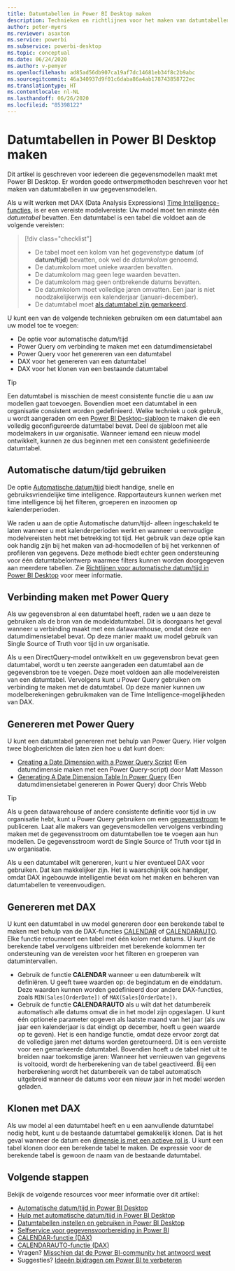 ```yaml
---
title: Datumtabellen in Power BI Desktop maken
description: Technieken en richtlijnen voor het maken van datumtabellen in Power BI Desktop.
author: peter-myers
ms.reviewer: asaxton
ms.service: powerbi
ms.subservice: powerbi-desktop
ms.topic: conceptual
ms.date: 06/24/2020
ms.author: v-pemyer
ms.openlocfilehash: ad85ad56db907ca19af7dc14681eb34f8c2b9abc
ms.sourcegitcommit: 46a340937d9f01c6daba86a4ab178743858722ec
ms.translationtype: HT
ms.contentlocale: nl-NL
ms.lasthandoff: 06/26/2020
ms.locfileid: "85398122"
---
```

# <a name="create-date-tables-in-power-bi-desktop"></a>Datumtabellen in Power BI Desktop maken

Dit artikel is geschreven voor iedereen die gegevensmodellen maakt met Power BI Desktop. Er worden goede ontwerpmethoden beschreven voor het maken van datumtabellen in uw gegevensmodellen.

Als u wilt werken met DAX (Data Analysis Expressions) [Time Intelligence-functies](/dax/time-intelligence-functions-dax), is er een vereiste modelvereiste: Uw model moet ten minste één _datumtabel_ bevatten. Een datumtabel is een tabel die voldoet aan de volgende vereisten:

> [!div class="checklist"]
> - De tabel moet een kolom van het gegevenstype **datum** (of **datum/tijd**) bevatten, ook wel de _datumkolom_ genoemd.
> - De datumkolom moet unieke waarden bevatten.
> - De datumkolom mag geen lege waarden bevatten.
> - De datumkolom mag geen ontbrekende datums bevatten.
> - De datumkolom moet volledige jaren omvatten. Een jaar is niet noodzakelijkerwijs een kalenderjaar (januari-december).
> - De datumtabel moet [als datumtabel zijn gemarkeerd](../transform-model/desktop-date-tables.md#setting-your-own-date-table).

U kunt een van de volgende technieken gebruiken om een datumtabel aan uw model toe te voegen:

- De optie voor automatische datum/tijd
- Power Query om verbinding te maken met een datumdimensietabel
- Power Query voor het genereren van een datumtabel
- DAX voor het genereren van een datumtabel
- DAX voor het klonen van een bestaande datumtabel

> [!TIP]
> Een datumtabel is misschien de meest consistente functie die u aan uw modellen gaat toevoegen. Bovendien moet een datumtabel in een organisatie consistent worden gedefinieerd. Welke techniek u ook gebruik, u wordt aangeraden om een [Power BI Desktop-sjabloon](../create-reports/desktop-templates.md) te maken die een volledig geconfigureerde datumtabel bevat. Deel de sjabloon met alle modelmakers in uw organisatie. Wanneer iemand een nieuw model ontwikkelt, kunnen ze dus beginnen met een consistent gedefinieerde datumtabel.

## <a name="use-auto-datetime"></a>Automatische datum/tijd gebruiken

De optie [Automatische datum/tijd](../transform-model/desktop-auto-date-time.md) biedt handige, snelle en gebruiksvriendelijke time intelligence. Rapportauteurs kunnen werken met time intelligence bij het filteren, groeperen en inzoomen op kalenderperioden.

We raden u aan de optie Automatische datum/tijd- alleen ingeschakeld te laten wanneer u met kalenderperioden werkt en wanneer u eenvoudige modelvereisten hebt met betrekking tot tijd. Het gebruik van deze optie kan ook handig zijn bij het maken van ad-hocmodellen of bij het verkennen of profileren van gegevens. Deze methode biedt echter geen ondersteuning voor één datumtabelontwerp waarmee filters kunnen worden doorgegeven aan meerdere tabellen. Zie [Richtlijnen voor automatische datum/tijd in Power BI Desktop](auto-date-time.md) voor meer informatie.

## <a name="connect-with-power-query"></a>Verbinding maken met Power Query

Als uw gegevensbron al een datumtabel heeft, raden we u aan deze te gebruiken als de bron van de modeldatumtabel. Dit is doorgaans het geval wanneer u verbinding maakt met een datawarehouse, omdat deze een datumdimensietabel bevat. Op deze manier maakt uw model gebruik van Single Source of Truth voor tijd in uw organisatie.

Als u een DirectQuery-model ontwikkelt en uw gegevensbron bevat geen datumtabel, wordt u ten zeerste aangeraden een datumtabel aan de gegevensbron toe te voegen. Deze moet voldoen aan alle modelvereisten van een datumtabel. Vervolgens kunt u Power Query gebruiken om verbinding te maken met de datumtabel. Op deze manier kunnen uw modelberekeningen gebruikmaken van de Time Intelligence-mogelijkheden van DAX.

## <a name="generate-with-power-query"></a>Genereren met Power Query

U kunt een datumtabel genereren met behulp van Power Query. Hier volgen twee blogberichten die laten zien hoe u dat kunt doen:

- [Creating a Date Dimension with a Power Query Script](https://www.mattmasson.com/2014/02/creating-a-date-dimension-with-a-power-query-script/) (Een datumdimensie maken met een Power Query-script) door Matt Masson
- [Generating A Date Dimension Table In Power Query](https://blog.crossjoin.co.uk/2013/11/19/generating-a-date-dimension-table-in-power-query/) (Een datumdimensietabel genereren in Power Query) door Chris Webb

> [!TIP]
> Als u geen datawarehouse of andere consistente definitie voor tijd in uw organisatie hebt, kunt u Power Query gebruiken om een [gegevensstroom](../transform-model/service-dataflows-overview.md) te publiceren. Laat alle makers van gegevensmodellen vervolgens verbinding maken met de gegevensstroom om datumtabellen toe te voegen aan hun modellen. De gegevensstroom wordt de Single Source of Truth voor tijd in uw organisatie.

Als u een datumtabel wilt genereren, kunt u hier eventueel DAX voor gebruiken. Dat kan makkelijker zijn. Het is waarschijnlijk ook handiger, omdat DAX ingebouwde intelligentie bevat om het maken en beheren van datumtabellen te vereenvoudigen.

## <a name="generate-with-dax"></a>Genereren met DAX

U kunt een datumtabel in uw model genereren door een berekende tabel te maken met behulp van de DAX-functies [CALENDAR](/dax/calendar-function-dax) of [CALENDARAUTO](/dax/calendarauto-function-dax). Elke functie retourneert een tabel met één kolom met datums. U kunt de berekende tabel vervolgens uitbreiden met berekende kolommen ter ondersteuning van de vereisten voor het filteren en groeperen van datumintervallen.

- Gebruik de functie **CALENDAR** wanneer u een datumbereik wilt definiëren. U geeft twee waarden op: de begindatum en de einddatum. Deze waarden kunnen worden gedefinieerd door andere DAX-functies, zoals `MIN(Sales[OrderDate])` of `MAX(Sales[OrderDate])`.
- Gebruik de functie **CALENDARAUTO** als u wilt dat het datumbereik automatisch alle datums omvat die in het model zijn opgeslagen. U kunt één optionele parameter opgeven als laatste maand van het jaar (als uw jaar een kalenderjaar is dat eindigt op december, hoeft u geen waarde op te geven). Het is een handige functie, omdat deze ervoor zorgt dat de volledige jaren met datums worden geretourneerd. Dit is een vereiste voor een gemarkeerde datumtabel. Bovendien hoeft u de tabel niet uit te breiden naar toekomstige jaren: Wanneer het vernieuwen van gegevens is voltooid, wordt de herberekening van de tabel geactiveerd. Bij een herberekening wordt het datumbereik van de tabel automatisch uitgebreid wanneer de datums voor een nieuw jaar in het model worden geladen.

## <a name="clone-with-dax"></a>Klonen met DAX

Als uw model al een datumtabel heeft en u een aanvullende datumtabel nodig hebt, kunt u de bestaande datumtabel gemakkelijk klonen. Dat is het geval wanneer de datum een [dimensie is met een actieve rol is](star-schema.md#role-playing-dimensions). U kunt een tabel klonen door een berekende tabel te maken. De expressie voor de berekende tabel is gewoon de naam van de bestaande datumtabel.

## <a name="next-steps"></a>Volgende stappen

Bekijk de volgende resources voor meer informatie over dit artikel:

- [Automatische datum/tijd in Power BI Desktop](../transform-model/desktop-auto-date-time.md)
- [Hulp met automatische datum/tijd in Power BI Desktop](auto-date-time.md)
- [Datumtabellen instellen en gebruiken in Power BI Desktop](../transform-model/desktop-date-tables.md)
- [Selfservice voor gegevensvoorbereiding in Power BI](../transform-model/service-dataflows-overview.md)
- [CALENDAR-functie (DAX)](/dax/calendar-function-dax)
- [CALENDARAUTO-functie (DAX)](/dax/calendarauto-function-dax)
- Vragen? [Misschien dat de Power BI-community het antwoord weet](https://community.powerbi.com/)
- Suggesties? [Ideeën bijdragen om Power BI te verbeteren](https://ideas.powerbi.com/)
